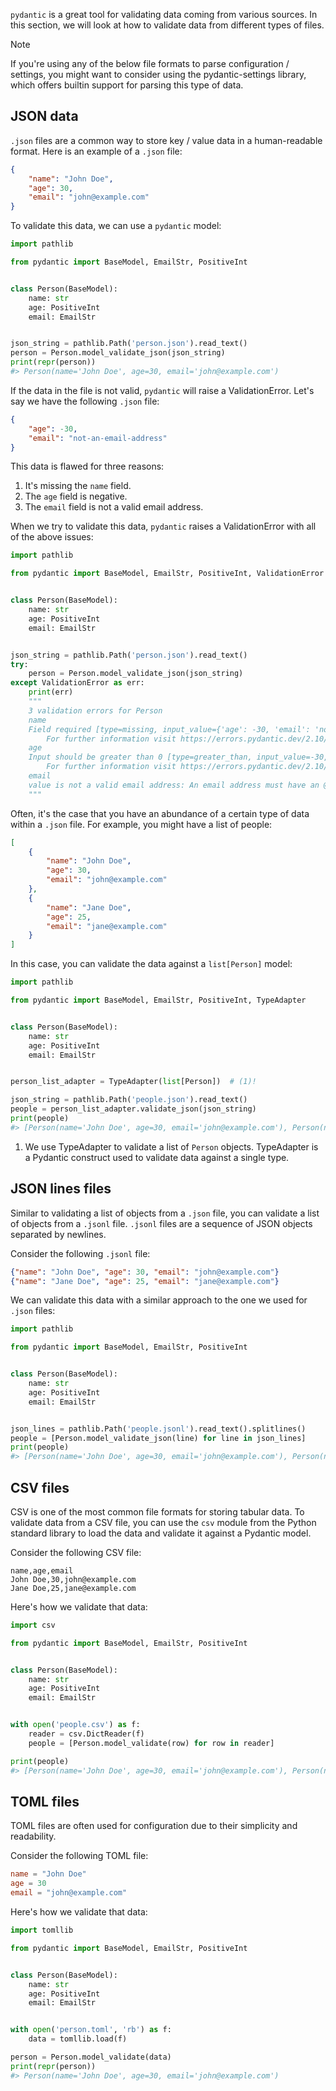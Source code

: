 `pydantic` is a great tool for validating data coming from various sources. In this section, we will look at how to validate data from different types of files.

Note

If you're using any of the below file formats to parse configuration / settings, you might want to consider using the pydantic-settings library, which offers builtin support for parsing this type of data.

## JSON data

`.json` files are a common way to store key / value data in a human-readable format. Here is an example of a `.json` file:

```json
{
    "name": "John Doe",
    "age": 30,
    "email": "john@example.com"
}

```

To validate this data, we can use a `pydantic` model:

```python
import pathlib

from pydantic import BaseModel, EmailStr, PositiveInt


class Person(BaseModel):
    name: str
    age: PositiveInt
    email: EmailStr


json_string = pathlib.Path('person.json').read_text()
person = Person.model_validate_json(json_string)
print(repr(person))
#> Person(name='John Doe', age=30, email='john@example.com')

```

If the data in the file is not valid, `pydantic` will raise a ValidationError. Let's say we have the following `.json` file:

```json
{
    "age": -30,
    "email": "not-an-email-address"
}

```

This data is flawed for three reasons:

1. It's missing the `name` field.
1. The `age` field is negative.
1. The `email` field is not a valid email address.

When we try to validate this data, `pydantic` raises a ValidationError with all of the above issues:

```python
import pathlib

from pydantic import BaseModel, EmailStr, PositiveInt, ValidationError


class Person(BaseModel):
    name: str
    age: PositiveInt
    email: EmailStr


json_string = pathlib.Path('person.json').read_text()
try:
    person = Person.model_validate_json(json_string)
except ValidationError as err:
    print(err)
    """
    3 validation errors for Person
    name
    Field required [type=missing, input_value={'age': -30, 'email': 'not-an-email-address'}, input_type=dict]
        For further information visit https://errors.pydantic.dev/2.10/v/missing
    age
    Input should be greater than 0 [type=greater_than, input_value=-30, input_type=int]
        For further information visit https://errors.pydantic.dev/2.10/v/greater_than
    email
    value is not a valid email address: An email address must have an @-sign. [type=value_error, input_value='not-an-email-address', input_type=str]
    """

```

Often, it's the case that you have an abundance of a certain type of data within a `.json` file. For example, you might have a list of people:

```json
[
    {
        "name": "John Doe",
        "age": 30,
        "email": "john@example.com"
    },
    {
        "name": "Jane Doe",
        "age": 25,
        "email": "jane@example.com"
    }
]

```

In this case, you can validate the data against a `list[Person]` model:

```python
import pathlib

from pydantic import BaseModel, EmailStr, PositiveInt, TypeAdapter


class Person(BaseModel):
    name: str
    age: PositiveInt
    email: EmailStr


person_list_adapter = TypeAdapter(list[Person])  # (1)!

json_string = pathlib.Path('people.json').read_text()
people = person_list_adapter.validate_json(json_string)
print(people)
#> [Person(name='John Doe', age=30, email='john@example.com'), Person(name='Jane Doe', age=25, email='jane@example.com')]

```

1. We use TypeAdapter to validate a list of `Person` objects. TypeAdapter is a Pydantic construct used to validate data against a single type.

## JSON lines files

Similar to validating a list of objects from a `.json` file, you can validate a list of objects from a `.jsonl` file. `.jsonl` files are a sequence of JSON objects separated by newlines.

Consider the following `.jsonl` file:

```json
{"name": "John Doe", "age": 30, "email": "john@example.com"}
{"name": "Jane Doe", "age": 25, "email": "jane@example.com"}

```

We can validate this data with a similar approach to the one we used for `.json` files:

```python
import pathlib

from pydantic import BaseModel, EmailStr, PositiveInt


class Person(BaseModel):
    name: str
    age: PositiveInt
    email: EmailStr


json_lines = pathlib.Path('people.jsonl').read_text().splitlines()
people = [Person.model_validate_json(line) for line in json_lines]
print(people)
#> [Person(name='John Doe', age=30, email='john@example.com'), Person(name='Jane Doe', age=25, email='jane@example.com')]

```

## CSV files

CSV is one of the most common file formats for storing tabular data. To validate data from a CSV file, you can use the `csv` module from the Python standard library to load the data and validate it against a Pydantic model.

Consider the following CSV file:

```text
name,age,email
John Doe,30,john@example.com
Jane Doe,25,jane@example.com

```

Here's how we validate that data:

```python
import csv

from pydantic import BaseModel, EmailStr, PositiveInt


class Person(BaseModel):
    name: str
    age: PositiveInt
    email: EmailStr


with open('people.csv') as f:
    reader = csv.DictReader(f)
    people = [Person.model_validate(row) for row in reader]

print(people)
#> [Person(name='John Doe', age=30, email='john@example.com'), Person(name='Jane Doe', age=25, email='jane@example.com')]

```

## TOML files

TOML files are often used for configuration due to their simplicity and readability.

Consider the following TOML file:

```toml
name = "John Doe"
age = 30
email = "john@example.com"

```

Here's how we validate that data:

```python
import tomllib

from pydantic import BaseModel, EmailStr, PositiveInt


class Person(BaseModel):
    name: str
    age: PositiveInt
    email: EmailStr


with open('person.toml', 'rb') as f:
    data = tomllib.load(f)

person = Person.model_validate(data)
print(repr(person))
#> Person(name='John Doe', age=30, email='john@example.com')

```
